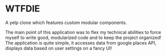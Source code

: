 # WTFDIE
A yelp clone which features custom modular components. 

The main point of this application was to flex my technical abilities to force myself to write good, modularized code and to keep the project organized!
The application is quite simple, it accesses data from google places API, displays data based on user settings on a fancy UI!
